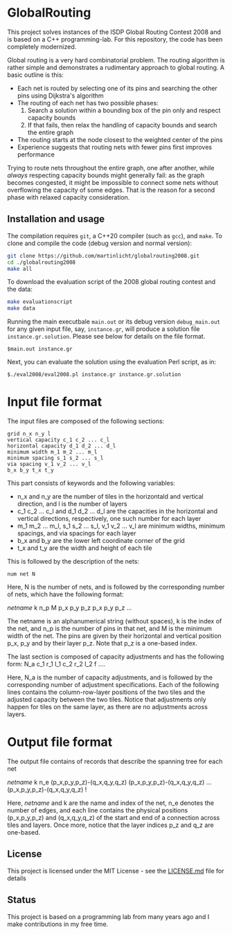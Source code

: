 # GlobalRouting

This project solves instances of the ISDP Global Routing Contest 2008 and is based on a C++ programming-lab.
For this repository, the code has been completely modernized. 

Global routing is a very hard combinatorial problem. The routing algorithm is rather simple and demonstrates a rudimentary approach to global routing.
A basic outline is this:
- Each net is routed by selecting one of its pins and searching the other pins using Dijkstra's algorithm
- The routing of each net has two possible phases: 
  1. Search a solution within a bounding box of the pin only and respect capacity bounds
  2. If that fails, then relax the handling of capacity bounds and search the entire graph
- The routing starts at the node closest to the weighted center of the pins 
- Experience suggests that routing nets with fewer pins first improves performance

Trying to route nets throughout the entire graph, one after another, while *always* respecting capacity bounds might generally fail:
as the graph becomes congested, it might be impossible to connect some nets without overflowing the capacity of some edges.
That is the reason for a second phase with relaxed capacity consideration.

## Installation and usage

The compilation requires `git`, a C++20 compiler (such as `gcc`), and `make`. 
To clone and compile the code (debug version and normal version):

```bash
git clone https://github.com/martinlicht/globalrouting2008.git
cd ./globalrouting2008
make all
```

To download the evaluation script of the 2008 global routing contest and the data:

```bash
make evaluationscript 
make data 
```

Running the main executbale `main.out` or its debug version `debug_main.out` for any given input file, say, `instance.gr`, will produce a solution file `instance.gr.solution`. 
Please see below for details on the file format. 

```
$main.out instance.gr
```

Next, you can evaluate the solution using the evaluation Perl script, as in:

```
$./eval2008/eval2008.pl instance.gr instance.gr.solution
```


# Input file format

The input files are composed of the following sections:

```
grid n_x n_y l
vertical capacity c_1 c_2 ... c_l
horizontal capacity d_1 d_2 ... d_l
minimum width m_1 m_2 ... m_l
minimum spacing s_1 s_2 ... s_l
via spacing v_1 v_2 ... v_l
b_x b_y t_x t_y
```

This part consists of keywords and the following variables:
 - n_x and n_y are the number of tiles in the horizontald and vertical direction, and l is the number of layers 
 - c_1 c_2 ... c_l and d_1 d_2 ... d_l are the capacities in the horizontal and vertical directions, respectively, one such number for each layer
 - m_1 m_2 ... m_l, s_1 s_2 ... s_l, v_1 v_2 ... v_l are minimum widths, minimum spacings, and via spacings for each layer
 - b_x and b_y are the lower left coordinate corner of the grid
 - t_x and t_y are the width and height of each tile 

This is followed by the description of the nets:

```
num net N
```

Here, N is the number of nets, and is followed by the corresponding number of nets, which have the following format:

*netname* k n_p M
p_x p_y p_z
p_x p_y p_z
...

The netname is an alphanumerical string (without spaces), k is the index of the net, and n_p is the number of pins in that net, and M is the minimum width of the net.
The pins are given by their horizontal and vertical position p_x, p_y and by their layer p_z. Note that p_z is a one-based index.

The last section is composed of capacity adjustments and has the following form:
N_a
c_1 r_1 l_1 c_2 r_2 l_2 f
....

Here, N_a is the number of capacity adjustments, and is followed by the corresponding number of adjustment specifications. 
Each of the following lines contains the column-row-layer positions of the two tiles and the adjusted capacity between the two tiles. 
Notice that adjustments only happen for tiles on the same layer, as there are no adjustments across layers.

# Output file format 

The output file contains of records that describe the spanning tree for each net 

*netname* k n_e
(p_x,p_y,p_z)-(q_x,q_y,q_z)
(p_x,p_y,p_z)-(q_x,q_y,q_z)
...
(p_x,p_y,p_z)-(q_x,q_y,q_z)
!

Here, *netname* and k are the name and index of the net, n_e denotes the number of edges, and each line contains the physical positions (p_x,p_y,p_z) and (q_x,q_y,q_z) of the start and end of a connection across tiles and layers. 
Once more, notice that the layer indices p_z and q_z are one-based. 


## License

This project is licensed under the MIT License - see the [LICENSE.md](LICENSE.md) file for details

## Status

This project is based on a programming lab from many years ago and I make contributions in my free time.


